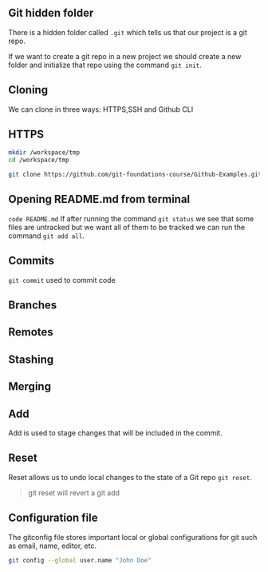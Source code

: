 ## Git hidden folder
There is a hidden folder called `.git` which tells us that our project is a git repo.

If we want to create a git repo in a new project we should create a new folder and initialize that repo using the command
`git init`.

## Cloning 
We can clone in three ways:
HTTPS,SSH and Github CLI

## HTTPS 

```sh
mkdir /workspace/tmp
cd /workspace/tmp
```
```sh
git clone https://github.com/git-foundations-course/Github-Examples.git
```

## Opening README.md from terminal
`code README.md`
If after running the command `git status` we see that some files are untracked but we want all of them to be tracked  we can run the command `git add all`. 
## Commits
`git commit` used to commit code 
## Branches

## Remotes

## Stashing

## Merging

## Add
Add is used to stage changes that will be included in the commit.
## Reset
Reset allows us to undo local changes to the state of a Git repo `git reset`.
> git reset will revert a git add

## Configuration file

The gitconfig file stores important local or global configurations for git such as email, name, editor, etc. 
```sh
git config --global user.name "John Doe"
 
```
